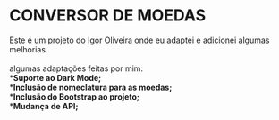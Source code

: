 # CONVERSOR DE MOEDAS

Este é um projeto do Igor Oliveira onde eu adaptei e adicionei algumas melhorias.<br> <br>
algumas adaptações feitas por mim:<br>
***Suporte ao Dark Mode;**<br>
***Inclusão de nomeclatura para as moedas;**<br>
***Inclusão do Bootstrap ao projeto;**<br>
***Mudança de API;**
